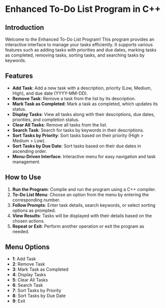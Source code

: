 # Enhanced To-Do List Program in C++

## Introduction
Welcome to the Enhanced To-Do List Program! This program provides an interactive interface to manage your tasks efficiently. It supports various features such as adding tasks with priorities and due dates, marking tasks as completed, removing tasks, sorting tasks, and searching tasks by keywords.

## Features
- **Add Task**: Add a new task with a description, priority (Low, Medium, High), and due date (YYYY-MM-DD).
- **Remove Task**: Remove a task from the list by its description.
- **Mark Task as Completed**: Mark a task as completed, which updates its status.
- **Display Tasks**: View all tasks along with their descriptions, due dates, priorities, and completion status.
- **Clear All Tasks**: Remove all tasks from the list.
- **Search Task**: Search for tasks by keywords in their descriptions.
- **Sort Tasks by Priority**: Sort tasks based on their priority (High > Medium > Low).
- **Sort Tasks by Due Date**: Sort tasks based on their due dates in ascending order.
- **Menu-Driven Interface**: Interactive menu for easy navigation and task management.

## How to Use
1. **Run the Program**: Compile and run the program using a C++ compiler.
2. **To-Do List Menu**: Choose an option from the menu by entering the corresponding number.
3. **Follow Prompts**: Enter task details, search keywords, or select sorting options as prompted.
4. **View Results**: Tasks will be displayed with their details based on the chosen actions.
5. **Repeat or Exit**: Perform another operation or exit the program as needed.

## Menu Options
- **1**: Add Task
- **2**: Remove Task
- **3**: Mark Task as Completed
- **4**: Display Tasks
- **5**: Clear All Tasks
- **6**: Search Task
- **7**: Sort Tasks by Priority
- **8**: Sort Tasks by Due Date
- **9**: Exit

